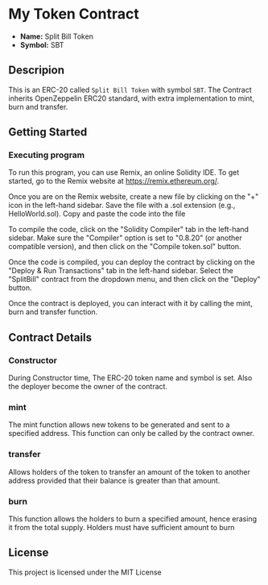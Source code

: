 # My Token Contract

- **Name:** Split Bill Token
- **Symbol:** SBT

## Descripion

This is an ERC-20 called `Split Bill Token` with symbol `SBT`. The Contract inherits OpenZeppelin ERC20 standard, with extra implementation to mint, burn and transfer.

## Getting Started

### Executing program

To run this program, you can use Remix, an online Solidity IDE. To get started, go to the Remix website at https://remix.ethereum.org/.

Once you are on the Remix website, create a new file by clicking on the "+" icon in the left-hand sidebar. Save the file with a .sol extension (e.g., HelloWorld.sol). Copy and paste the code into the file


To compile the code, click on the "Solidity Compiler" tab in the left-hand sidebar. Make sure the "Compiler" option is set to "0.8.20" (or another compatible version), and then click on the "Compile token.sol" button.

Once the code is compiled, you can deploy the contract by clicking on the "Deploy & Run Transactions" tab in the left-hand sidebar. Select the "SplitBill" contract from the dropdown menu, and then click on the "Deploy" button.

Once the contract is deployed, you can interact with it by calling the mint, burn and transfer function.


## Contract Details

### Constructor

During Constructor time, The ERC-20 token name and symbol is set. Also the deployer become the owner of the contract.

### mint

The mint function allows new tokens to be generated and sent to a specified address. This function can only be called by the contract owner.

### transfer

Allows holders of the token to transfer an amount of the token to another address provided that their balance is greater than that amount.

### burn

This function allows the holders to burn a specified amount, hence erasing it from the total supply. Holders must have sufficient amount to burn

## License

This project is licensed under the MIT License